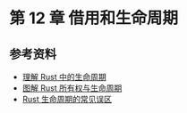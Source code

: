 # 第 12 章 借用和生命周期


## 参考资料
- [理解 Rust 中的生命周期](https://www.google.com/search?q=understanding-lifetimes-in-rust&oq=understanding-lifetimes-in-rust)
- [图解 Rust 所有权与生命周期](https://www.yuque.com/chaosbot/rust_magazine_2021/ggg6yk)
- [Rust 生命周期的常见误区](https://github.com/pretzelhammer/rust-blog/blob/master/posts/translations/zh-hans/common-rust-lifetime-misconceptions.md)
